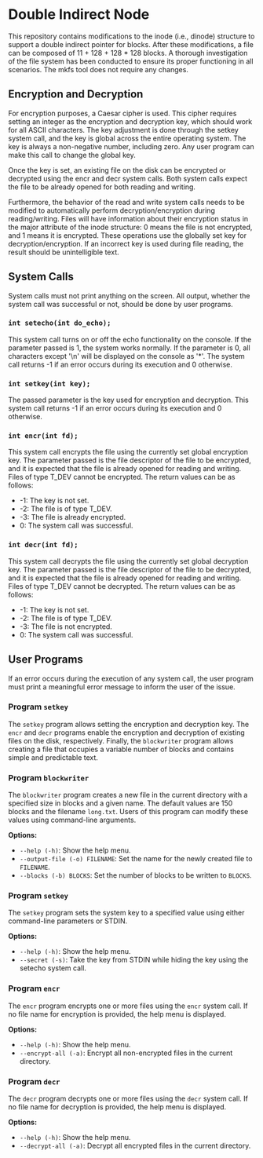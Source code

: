 # Double Indirect Node

This repository contains modifications to the inode (i.e., dinode) structure to support a double indirect pointer for blocks. After these modifications, a file can be composed of 11 + 128 + 128 * 128 blocks. A thorough investigation of the file system has been conducted to ensure its proper functioning in all scenarios. The mkfs tool does not require any changes.

## Encryption and Decryption

For encryption purposes, a Caesar cipher is used. This cipher requires setting an integer as the encryption and decryption key, which should work for all ASCII characters. The key adjustment is done through the setkey system call, and the key is global across the entire operating system. The key is always a non-negative number, including zero. Any user program can make this call to change the global key.

Once the key is set, an existing file on the disk can be encrypted or decrypted using the encr and decr system calls. Both system calls expect the file to be already opened for both reading and writing.

Furthermore, the behavior of the read and write system calls needs to be modified to automatically perform decryption/encryption during reading/writing. Files will have information about their encryption status in the major attribute of the inode structure: 0 means the file is not encrypted, and 1 means it is encrypted. These operations use the globally set key for decryption/encryption. If an incorrect key is used during file reading, the result should be unintelligible text.

## System Calls

System calls must not print anything on the screen. All output, whether the system call was successful or not, should be done by user programs.

### `int setecho(int do_echo);`

This system call turns on or off the echo functionality on the console. If the parameter passed is 1, the system works normally. If the parameter is 0, all characters except '\n' will be displayed on the console as '*'. The system call returns -1 if an error occurs during its execution and 0 otherwise.

### `int setkey(int key);`

The passed parameter is the key used for encryption and decryption. This system call returns -1 if an error occurs during its execution and 0 otherwise.

### `int encr(int fd);`

This system call encrypts the file using the currently set global encryption key. The parameter passed is the file descriptor of the file to be encrypted, and it is expected that the file is already opened for reading and writing. Files of type T_DEV cannot be encrypted. The return values can be as follows:
- -1: The key is not set.
- -2: The file is of type T_DEV.
- -3: The file is already encrypted.
- 0: The system call was successful.

### `int decr(int fd);`

This system call decrypts the file using the currently set global decryption key. The parameter passed is the file descriptor of the file to be decrypted, and it is expected that the file is already opened for reading and writing. Files of type T_DEV cannot be decrypted. The return values can be as follows:
- -1: The key is not set.
- -2: The file is of type T_DEV.
- -3: The file is not encrypted.
- 0: The system call was successful.

## User Programs

If an error occurs during the execution of any system call, the user program must print a meaningful error message to inform the user of the issue.

### Program `setkey`

The `setkey` program allows setting the encryption and decryption key. The `encr` and `decr` programs enable the encryption and decryption of existing files on the disk, respectively. Finally, the `blockwriter` program allows creating a file that occupies a variable number of blocks and contains simple and predictable text.

### Program `blockwriter`

The `blockwriter` program creates a new file in the current directory with a specified size in blocks and a given name. The default values are 150 blocks and the filename `long.txt`. Users of this program can modify these values using command-line arguments.

**Options:**
- `--help (-h)`: Show the help menu.
- `--output-file (-o) FILENAME`: Set the name for the newly created file to `FILENAME`.
- `--blocks (-b) BLOCKS`: Set the number of blocks to be written to `BLOCKS`.

### Program `setkey`

The `setkey` program sets the system key to a specified value using either command-line parameters or STDIN.

**Options:**
- `--help (-h)`: Show the help menu.
- `--secret (-s)`: Take the key from STDIN while hiding the key using the setecho system call.

### Program `encr`

The `encr` program encrypts one or more files using the `encr` system call. If no file name for encryption is provided, the help menu is displayed.

**Options:**
- `--help (-h)`: Show the help menu.
- `--encrypt-all (-a)`: Encrypt all non-encrypted files in the current directory.

### Program `decr`

The `decr` program decrypts one or more files using the `decr` system call. If no file name for decryption is provided, the help menu is displayed.

**Options:**
- `--help (-h)`: Show the help menu.
- `--decrypt-all (-a)`: Decrypt all encrypted files in the current directory.
